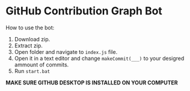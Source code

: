 # GitHub Contribution Graph Bot

How to use the bot:
1. Download zip.
2. Extract zip.
3. Open folder and navigate to `index.js` file.
4. Open it in a text editor and change `makeCommit(___)` to your desigred ammount of commits.
5. Run `start.bat`

**MAKE SURE GITHUB DESKTOP IS INSTALLED ON YOUR COMPUTER**
